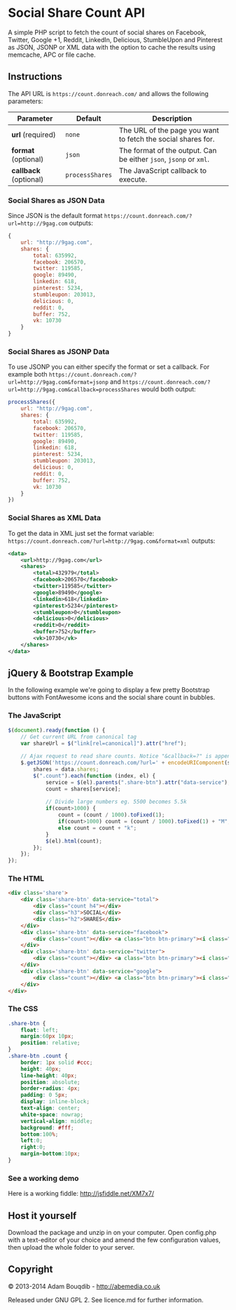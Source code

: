 Social Share Count API
===========

A simple PHP script to fetch the count of social shares on Facebook, Twitter, Google +1, Reddit, LinkedIn, Delicious, StumbleUpon and Pinterest as JSON, JSONP or XML data with the option to cache the results using memcache, APC or file cache.

## Instructions

The API URL is `https://count.donreach.com/` and allows the following parameters:

|  Parameter              |  Default         |  Description                                                      |
| ----------------------- | ---------------- | ----------------------------------------------------------------- |
| **url**  (required)     | `none`           | The URL of the page you want to fetch the social shares for.      |
| **format** (optional)   | `json`           | The format of the output. Can be either `json`, `jsonp` or `xml`. |
| **callback** (optional) | `processShares`  | The JavaScript callback to execute. 

### Social Shares as JSON Data

Since JSON is the default format `https://count.donreach.com/?url=http://9gag.com` outputs:
```javascript
{
	url: "http://9gag.com",
	shares: {
		total: 635992,
		facebook: 206570,
		twitter: 119585,
		google: 89490,
		linkedin: 618,
		pinterest: 5234,
		stumbleupon: 203013,
		delicious: 0,
		reddit: 0,
		buffer: 752,
		vk: 10730
	}
}
```

### Social Shares as JSONP Data

To use JSONP you can either specify the format or set a callback. For example both `https://count.donreach.com/?url=http://9gag.com&format=jsonp` and `https://count.donreach.com/?url=http://9gag.com&callback=processShares` would both output:
```javascript
processShares({
	url: "http://9gag.com",
	shares: {
		total: 635992,
		facebook: 206570,
		twitter: 119585,
		google: 89490,
		linkedin: 618,
		pinterest: 5234,
		stumbleupon: 203013,
		delicious: 0,
		reddit: 0,
		buffer: 752,
		vk: 10730
	}
})
```

### Social Shares as XML Data

To get the data in XML just set the format variable: `https://count.donreach.com/?url=http://9gag.com&format=xml` outputs:
```xml
<data>
	<url>http://9gag.com</url>
	<shares>
		<total>432979</total>
		<facebook>206570</facebook>
		<twitter>119585</twitter>
		<google>89490</google>
		<linkedin>618</linkedin>
		<pinterest>5234</pinterest>
		<stumbleupon>0</stumbleupon>
		<delicious>0</delicious>
		<reddit>0</reddit>
		<buffer>752</buffer>
		<vk>10730</vk>
	</shares>
</data>
```

## jQuery & Bootstrap Example

In the following example we're going to display a few pretty Bootstrap buttons with FontAwesome icons and the social share count in bubbles.

### The JavaScript
```javascript
$(document).ready(function () {
    // Get current URL from canonical tag
    var shareUrl = $("link[rel=canonical]").attr("href");
    
    // Ajax request to read share counts. Notice "&callback=?" is appended to the URL to define it as JSONP.
    $.getJSON('https://count.donreach.com/?url=' + encodeURIComponent(shareUrl) + "&callback=?", function (data) {
        shares = data.shares;
        $(".count").each(function (index, el) {
            service = $(el).parents(".share-btn").attr("data-service");
            count = shares[service];
            
            // Divide large numbers eg. 5500 becomes 5.5k
            if(count>1000) {
                count = (count / 1000).toFixed(1);
                if(count>1000) count = (count / 1000).toFixed(1) + "M";
                else count = count + "k";
            }
            $(el).html(count);
        });
    });
});
```
### The HTML
```html
<div class='share'>
    <div class='share-btn' data-service="total">
        <div class="count h4"></div>
        <div class="h3">SOCIAL</div>
        <div class="h2">SHARES</div>
    </div>
    <div class='share-btn' data-service="facebook">
        <div class="count"></div> <a class="btn btn-primary"><i class="fa fa-facebook fa-fw fa-3x"></i></a>
    </div>
    <div class='share-btn' data-service="twitter">
        <div class="count"></div> <a class="btn btn-primary"><i class="fa fa-twitter fa-fw fa-3x"></i></a>
    </div>
    <div class='share-btn' data-service="google">
        <div class="count"></div> <a class="btn btn-primary"><i class="fa fa-google-plus fa-fw fa-3x"></i></a>
    </div>
</div>
```
### The CSS
```css
.share-btn {
    float: left;
    margin:60px 10px;
    position: relative;
}
.share-btn .count {
    border: 1px solid #ccc;
    height: 40px;
    line-height: 40px;
    position: absolute;
    border-radius: 4px;
    padding: 0 5px;
    display: inline-block;
    text-align: center;
    white-space: nowrap;
    vertical-align: middle;
    background: #fff;
    bottom:100%;
    left:0;
    right:0;
    margin-bottom:10px;
}
```
### See a working demo

Here is a working fiddle: http://jsfiddle.net/XM7x7/

## Host it yourself

Download the package and unzip in on your computer. Open config.php with a text-editor of your choice and amend the few configuration values, then upload the whole folder to your server.

## Copyright
&copy; 2013-2014 Adam Bouqdib - http://abemedia.co.uk

Released under GNU GPL 2. See licence.md for further information.

